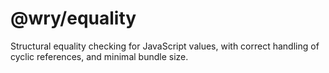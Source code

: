 # @wry/equality

Structural equality checking for JavaScript values, with correct handling
of cyclic references, and minimal bundle size.
